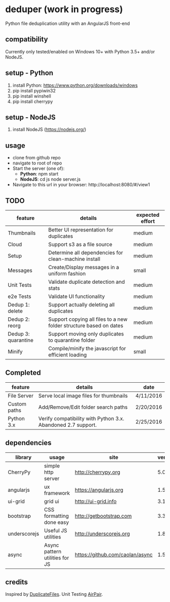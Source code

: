 # deduper (**work in progress**)
Python file deduplication utility with an AngularJS front-end

## compatibility
Currently only tested/enabled on Windows 10+ with Python 3.5+ and/or NodeJS.

## setup - Python
1. install Python: https://www.python.org/downloads/windows
2. pip install pypiwin32
3. pip install winshell
4. pip install cherrypy

## setup - NodeJS
1. install NodeJS (https://nodejs.org/)

## usage
* clone from github repo
* navigate to root of repo
* Start the server (one of):
  * **Python**: npm start
  * **NodeJS**: cd js
  node server.js
* Navigate to this url in your browser:
http://localhost:8080/#/view1    

## TODO
|feature|details|expected effort|
|-------|-------|-------|
|Thumbnails|Better UI representation for duplicates|medium|
|Cloud|Support s3 as a file source|medium|
|Setup|Determine all dependencies for clean-machine install|medium|
|Messages|Create/Display messages in a uniform fashion|small|
|Unit Tests|Validate duplicate detection and stats|medium|
|e2e Tests|Validate UI functionality|medium|
|Dedup 1: delete|Support actually deleting all duplicates|medium|
|Dedup 2: reorg|Support copying all files to a new folder structure based on dates|medium|
|Dedup 3: quarantine|Support moving only duplicates to quarantine folder|medium|
|Minify|Compile/minify the javascript for efficient loading|small|

## Completed
|feature|details|date|
|-------|-------|-------|
|File Server|Serve local image files for thumbnails|4/11/2016|
|Custom paths|Add/Remove/Edit folder search paths|2/20/2016|
|Python 3.x|Verify compatibility with Python 3.x. Abandoned 2.7 support.|2/25/2016|

## dependencies
|library| usage | site | version
|-------|------|-------|---------|
|CherryPy | simple http server| http://cherrypy.org| 5.0.1 |
|angularjs|ux framework|https://angularjs.org|1.5.0|
|ui-grid | grid ui | http://ui-grid.info | 3.1.1 |
|bootstrap|CSS formatting done easy|http://getbootstrap.com|3.3.6|
|underscorejs|Useful JS utilities|http://underscorejs.org|1.8.3|
|async|Async pattern utilities for JS|https://github.com/caolan/async|1.5.2|

## credits
Inspired by [DuplicateFiles](https://github.com/djruesch/Herramientas).
Unit Testing [AirPair](https://www.airpair.com/angularjs).
